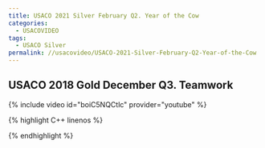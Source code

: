 ```yaml
---
title: USACO 2021 Silver February Q2. Year of the Cow
categories:
  - USACOVIDEO
tags:
  - USACO Silver
permalink: //usacovideo/USACO-2021-Silver-February-Q2-Year-of-the-Cow
---
```

  
## USACO 2018 Gold December Q3. Teamwork
  
{% include video id="boiC5NQCtlc" provider="youtube" %}
  
  
{% highlight C++ linenos %}
  
{% endhighlight %}  

